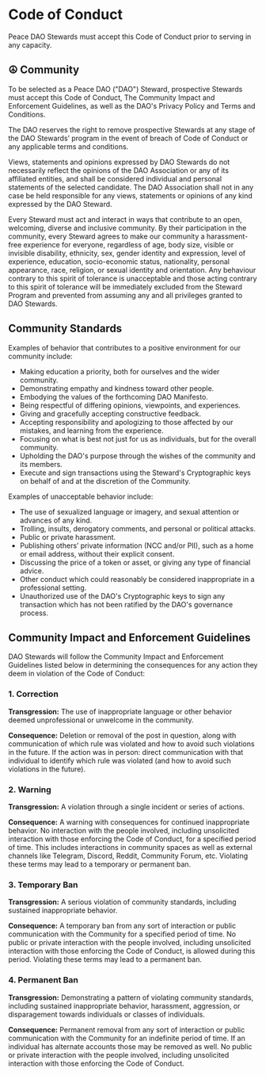 # Code of Conduct

Peace DAO Stewards must accept this Code of Conduct prior to serving in any capacity.

## ☮️ Community

To be selected as a Peace DAO ("DAO") Steward, prospective Stewards must accept this Code of Conduct, The Community Impact and Enforcement Guidelines, as well as the DAO's Privacy Policy and Terms and Conditions.

The DAO reserves the right to remove prospective Stewards at any stage of the DAO Stewards’ program in the event of breach of Code of Conduct or any applicable terms and conditions.

Views, statements and opinions expressed by DAO Stewards do not necessarily reflect the opinions of the DAO Association or any of its affiliated entities, and shall be considered individual and personal statements of the selected candidate. The DAO Association shall not in any case be held responsible for any views, statements or opinions of any kind expressed by the DAO Steward.

Every Steward must act and interact in ways that contribute to an open, welcoming, diverse and inclusive community. By their participation in the community, every Steward agrees to make our community a harassment-free experience for everyone, regardless of age, body size, visible or invisible disability, ethnicity, sex, gender identity and expression, level of experience, education, socio-economic status, nationality, personal appearance, race, religion, or sexual identity and orientation. Any behaviour contrary to this spirit of tolerance is unacceptable and those acting contrary to this spirit of tolerance will be immediately excluded from the Steward Program and prevented from assuming any and all privileges granted to DAO Stewards.

## Community Standards

Examples of behavior that contributes to a positive environment for our community include:
- Making education a priority, both for ourselves and the wider community.
- Demonstrating empathy and kindness toward other people.
- Embodying the values of the forthcoming DAO Manifesto.
- Being respectful of differing opinions, viewpoints, and experiences.
- Giving and gracefully accepting constructive feedback.
- Accepting responsibility and apologizing to those affected by our mistakes, and learning from the experience.
- Focusing on what is best not just for us as individuals, but for the overall community.
- Upholding the DAO's purpose through the wishes of the community and its members.
- Execute and sign transactions using the Steward's Cryptographic keys on behalf of and at the discretion of the Community.

Examples of unacceptable behavior include:
- The use of sexualized language or imagery, and sexual attention or advances of any kind.
- Trolling, insults, derogatory comments, and personal or political attacks.
- Public or private harassment.
- Publishing others’ private information (NCC and/or PII), such as a home or email address, without their explicit consent.
- Discussing the price of a token or asset, or giving any type of financial advice.
- Other conduct which could reasonably be considered inappropriate in a professional setting.
- Unauthorized use of the DAO's Cryptographic keys to sign any transaction which has not been ratified by the DAO's governance process.

## Community Impact and Enforcement Guidelines

DAO Stewards will follow the Community Impact and Enforcement Guidelines listed below in determining the consequences for any action they deem in violation of the Code of Conduct:
### 1. Correction
**Transgression:** The use of inappropriate language or other behavior deemed unprofessional or unwelcome in the community.

**Consequence:** Deletion or removal of the post in question, along with communication of which rule was violated and how to avoid such violations in the future. If the action was in person: direct communication with that individual to identify which rule was violated (and how to avoid such violations in the future).

### 2. Warning
**Transgression:** A violation through a single incident or series of actions.

**Consequence:** A warning with consequences for continued inappropriate behavior. No interaction with the people involved, including unsolicited interaction with those enforcing the Code of Conduct, for a specified period of time. This includes interactions in community spaces as well as external channels like Telegram, Discord, Reddit, Community Forum, etc. Violating these terms may lead to a temporary or permanent ban.

### 3. Temporary Ban
**Transgression:** A serious violation of community standards, including sustained inappropriate behavior.

**Consequence:** A temporary ban from any sort of interaction or public communication with the Community for a specified period of time. No public or private interaction with the people involved, including unsolicited interaction with those enforcing the Code of Conduct, is allowed during this period. Violating these terms may lead to a permanent ban.

### 4. Permanent Ban
**Transgression:** Demonstrating a pattern of violating community standards, including sustained inappropriate behavior, harassment, aggression, or disparagement towards individuals or classes of individuals.

**Consequence:** Permanent removal from any sort of interaction or public communication with the Community for an indefinite period of time. If an individual has alternate accounts those may be removed as well. No public or private interaction with the people involved, including unsolicited interaction with those enforcing the Code of Conduct.
